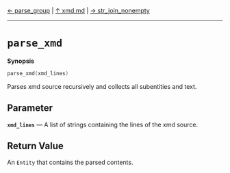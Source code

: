 [&#8592; parse_group](xmd--parse_group.md) | [&#8593; xmd.md](xmd.md) | [&#8594; str_join_nonempty](xmd--str_join_nonempty.md)
***

# `parse_xmd`
**Synopsis**

```cpp
parse_xmd(xmd_lines)
```

Parses xmd source recursively and collects all subentities and text.


## Parameter
**`xmd_lines`** &#8213; A list of strings containing the lines of the xmd source.  
## Return Value

An `Entity` that contains the parsed contents.


